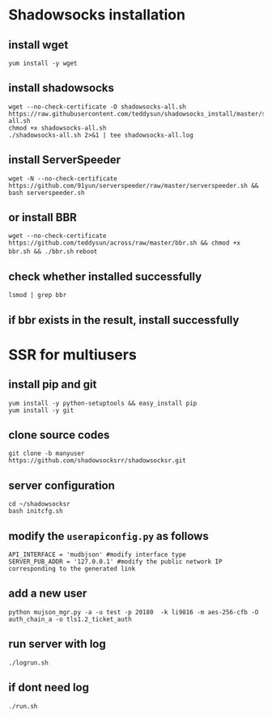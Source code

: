 # Shadowsocks installation
##  install wget
    yum install -y wget
## install shadowsocks
    wget --no-check-certificate -O shadowsocks-all.sh https://raw.githubusercontent.com/teddysun/shadowsocks_install/master/shadowsocks-all.sh
    chmod +x shadowsocks-all.sh
    ./shadowsocks-all.sh 2>&1 | tee shadowsocks-all.log
## install ServerSpeeder
```wget -N --no-check-certificate https://github.com/91yun/serverspeeder/raw/master/serverspeeder.sh && bash serverspeeder.sh```
## or install BBR
```wget --no-check-certificate https://github.com/teddysun/across/raw/master/bbr.sh && chmod +x bbr.sh && ./bbr.sh```
```reboot```
## check whether installed successfully
```lsmod | grep bbr```
## if bbr exists in the result, install successfully
# SSR for multiusers
## install pip and git 
    yum install -y python-setuptools && easy_install pip
    yum install -y git
## clone source codes
    git clone -b manyuser https://github.com/shadowsocksrr/shadowsocksr.git
## server configuration
    cd ~/shadowsocksr
    bash initcfg.sh
## modify the ```userapiconfig.py``` as follows
    API_INTERFACE = 'mudbjson' #modify interface type
    SERVER_PUB_ADDR = '127.0.0.1' #modify the public network IP corresponding to the generated link
## add a new user
    python mujson_mgr.py -a -u test -p 20180  -k li9816 -m aes-256-cfb -O auth_chain_a -o tls1.2_ticket_auth
## run server with log
    ./logrun.sh
## if dont need log
    ./run.sh

